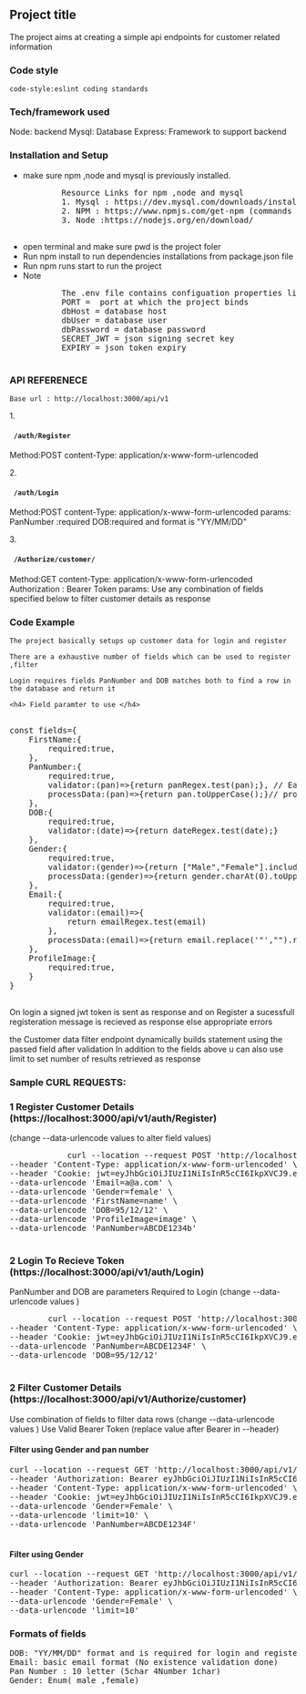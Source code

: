 <h2>Project title</h2>
	The project aims at creating a simple api endpoints for customer related information
	
<h3>Code style</h3>
	<code>code-style:eslint coding standards</code>
<h3>Tech/framework used</h3>
Node: backend 
Mysql: Database
Express: Framework to support backend

<h3> Installation and Setup </h3>
<ul>
<li> make sure npm ,node and mysql is previously installed. </li> 
	<pre>
		Resource Links for npm ,node and mysql
		1. Mysql : https://dev.mysql.com/downloads/installer/
		2. NPM : https://www.npmjs.com/get-npm (commands to update version)
		3. Node :https://nodejs.org/en/download/
	</pre>
<li> open terminal and make sure pwd is the project foler </li>
<li> Run npm install to run dependencies installations from package.json file </li>
<li> Run npm runs start to run the project </li>
<li> Note 
	<pre>
		The .env file contains configuation properties like database 
		PORT =  port at which the project binds
		dbHost = database host 
		dbUser = database user
		dbPassword = database password
		SECRET_JWT = json signing secret key
		EXPIRY = json token expiry
	</pre>
</li>
</ul>

<h3> API REFERENECE </h3>
<code>Base url : http://localhost:3000/api/v1</code>

1.<h4><code> /auth/Register</code></h4>
	Method:POST 
	content-Type: application/x-www-form-urlencoded 

2.<h4><code> /auth/Login</code></h4>
	Method:POST 
	content-Type: application/x-www-form-urlencoded 
	params: 
				PanNumber :required
				DOB:required and format is  "YY/MM/DD"

3.<h4><code> /Authorize/customer/</code></h4>
	Method:GET 
	content-Type: application/x-www-form-urlencoded
	Authorization : Bearer Token
	params:	Use any combination of fields specified below to filter customer details as response 
				



<h3> Code Example </h3>

	The project basically setups up customer data for login and register 

	There are a exhaustive number of fields which can be used to register ,filter 
	
	Login requires fields PanNumber and DOB matches both to find a row in the database and return it 
	
	<h4> Field paramter to use </h4>
<pre>
	
const fields={
    FirstName:{
        required:true,
    },
    PanNumber:{
        required:true,
        validator:(pan)=>{return panRegex.test(pan);}, // Each Field has its own validation 
        processData:(pan)=>{return pan.toUpperCase();}// processing if field requires processing 
    },
    DOB:{
        required:true,
        validator:(date)=>{return dateRegex.test(date);}
    },
    Gender:{
        required:true,
        validator:(gender)=>{return ["Male","Female"].includes(gender);},
        processData:(gender)=>{return gender.charAt(0).toUpperCase()+gender.slice(1).toLowerCase();}
    },
    Email:{
        required:true,
        validator:(email)=>{
            return emailRegex.test(email)
        },
        processData:(email)=>{return email.replace('"',"").replace('"',"");}
    },
    ProfileImage:{
        required:true,
    }
}
	</pre>



On login a signed jwt token is sent as response and on Register a sucessfull registeration message is recieved as response else appropriate errors 


the Customer data filter endpoint dynamically builds statement using the passed field after validation 
In addition to the fields above u can also use limit to set number of results retrieved as response 
	

<h3>Sample CURL REQUESTS:</h3>
	<h3>1 Register Customer Details (https://localhost:3000/api/v1/auth/Register)</h3>
	(change --data-urlencode values to alter field values)
		<pre>
			curl --location --request POST 'http://localhost:3000/api/v1/auth/Register' \
--header 'Content-Type: application/x-www-form-urlencoded' \
--header 'Cookie: jwt=eyJhbGciOiJIUzI1NiIsInR5cCI6IkpXVCJ9.eyJwYW4iOiJBQkNERTEyMzRGIiwiRE9CIjoiMTk5NS0xMi0xMVQxODozMDowMC4wMDBaIiwiaWQiOjEsImlhdCI6MTYwNDMyMzc2OCwiZXhwIjoxNjA0MzI0MzY4fQ.qJwi5y0S76s9zLorjy_LxcrQmxITurOP1fqLyMEQAcA' \
--data-urlencode 'Email=a@a.com' \
--data-urlencode 'Gender=female' \
--data-urlencode 'FirstName=name' \
--data-urlencode 'DOB=95/12/12' \
--data-urlencode 'ProfileImage=image' \
--data-urlencode 'PanNumber=ABCDE1234b'
		</pre>

<h3>2 Login To Recieve Token (https://localhost:3000/api/v1/auth/Login)</h3>
	PanNumber and DOB are parameters Required to Login (change --data-urlencode values )
	<pre>
		curl --location --request POST 'http://localhost:3000/api/v1/auth/Login' \
--header 'Content-Type: application/x-www-form-urlencoded' \
--header 'Cookie: jwt=eyJhbGciOiJIUzI1NiIsInR5cCI6IkpXVCJ9.eyJwYW4iOiJBQkNERTEyMzRGIiwiRE9CIjoiMTk5NS0xMi0xMVQxODozMDowMC4wMDBaIiwiaWQiOjEsImlhdCI6MTYwNDMyMzc2OCwiZXhwIjoxNjA0MzI0MzY4fQ.qJwi5y0S76s9zLorjy_LxcrQmxITurOP1fqLyMEQAcA' \
--data-urlencode 'PanNumber=ABCDE1234F' \
--data-urlencode 'DOB=95/12/12'
	</pre>



<h3>2 Filter Customer Details  (https://localhost:3000/api/v1/Authorize/customer)</h3>
	Use combination of fields to filter data rows (change --data-urlencode values )
	Use Valid Bearer Token (replace value after Bearer in --header)
	<h4> Filter using Gender and pan number </h4>
	<pre>curl --location --request GET 'http://localhost:3000/api/v1/Authorize/customer/' \
--header 'Authorization: Bearer eyJhbGciOiJIUzI1NiIsInR5cCI6IkpXVCJ9.eyJwYW4iOiJBQkNERTEyMzRGIiwiRE9CIjoiMTk5NS0xMi0xMVQxODozMDowMC4wMDBaIiwiaWQiOjEsImlhdCI6MTYwNDMyMzc2OCwiZXhwIjoxNjA0MzI0MzY4fQ.qJwi5y0S76s9zLorjy_LxcrQmxITurOP1fqLyMEQAcA' \
--header 'Content-Type: application/x-www-form-urlencoded' \
--header 'Cookie: jwt=eyJhbGciOiJIUzI1NiIsInR5cCI6IkpXVCJ9.eyJwYW4iOiJBQkNERTEyMzRGIiwiRE9CIjoiMTk5NS0xMi0xMVQxODozMDowMC4wMDBaIiwiaWQiOjEsImlhdCI6MTYwNDMyMzc2OCwiZXhwIjoxNjA0MzI0MzY4fQ.qJwi5y0S76s9zLorjy_LxcrQmxITurOP1fqLyMEQAcA' \
--data-urlencode 'Gender=Female' \
--data-urlencode 'limit=10' \
--data-urlencode 'PanNumber=ABCDE1234F'
	</pre>
	
<h4>Filter using Gender</h4>
<pre>
curl --location --request GET 'http://localhost:3000/api/v1/Authorize/customer/' \
--header 'Authorization: Bearer eyJhbGciOiJIUzI1NiIsInR5cCI6IkpXVCJ9.eyJwYW4iOiJBQkNERTEyMzRGIiwiRE9CIjoiMTk5NS0xMi0xMVQxODozMDowMC4wMDBaIiwiaWQiOjEsImlhdCI6MTYwNDMyMzc2OCwiZXhwIjoxNjA0MzI0MzY4fQ.qJwi5y0S76s9zLorjy_LxcrQmxITurOP1fqLyMEQAcA' \
--header 'Content-Type: application/x-www-form-urlencoded' \
--data-urlencode 'Gender=Female' \
--data-urlencode 'limit=10'
</pre>

<h3>Formats of fields </h3>
<pre>
DOB: "YY/MM/DD" format and is required for login and registeration
Email: basic email format (No existence validation done)
Pan Number : 10 letter (5char 4Number 1char)
Gender: Enum( male ,female)
</pre>



